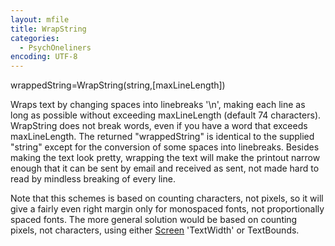 ```yaml
---
layout: mfile
title: WrapString
categories:
  - PsychOneliners
encoding: UTF-8
---
```


wrappedString=WrapString(string,[maxLineLength])

Wraps text by changing spaces into linebreaks '\\n', making each line as
long as possible without exceeding maxLineLength (default 74
characters). WrapString does not break words, even if you have a word
that exceeds maxLineLength. The returned "wrappedString" is identical to
the supplied "string" except for the conversion of some spaces into
linebreaks. Besides making the text look pretty, wrapping the text will
make the printout narrow enough that it can be sent by email and
received as sent, not made hard to read by mindless breaking of every
line.

Note that this schemes is based on counting characters, not pixels, so
it will give a fairly even right margin only for monospaced fonts, not
proportionally spaced fonts. The more general solution would be based on
counting pixels, not characters, using either [Screen](/docs/Screen) 'TextWidth' or
TextBounds.